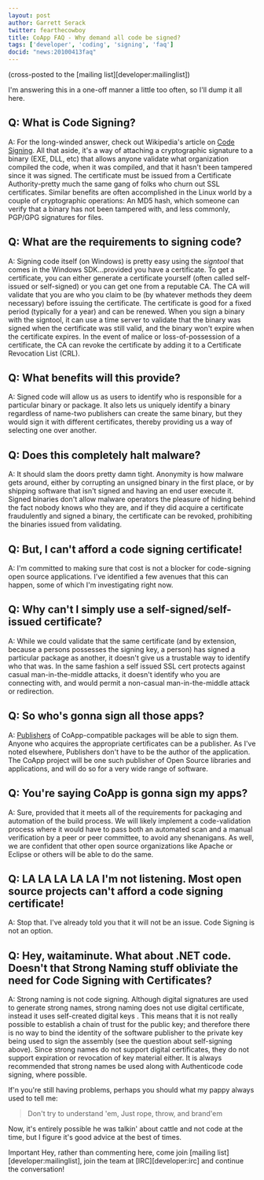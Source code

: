 ```yaml
---
layout: post
author: Garrett Serack
twitter: fearthecowboy
title: CoApp FAQ - Why demand all code be signed?
tags: ['developer', 'coding', 'signing', 'faq']
docid: "news:20100413faq"
---
```


(cross-posted to the [mailing list][developer:mailinglist])

I'm answering this in a one-off manner a little too often, so I'll dump it all here.

## Q: What is Code Signing?

A: For the long-winded answer, check out Wikipedia's article on [Code Signing](http://en.wikipedia.org/wiki/Code_signing). All that aside, it's a way of attaching a cryptographic signature to a binary (EXE, DLL, etc) that allows anyone validate what organization compiled the code, when it was compiled, and that it hasn't been tampered since it was signed.  The certificate must be issued from a Certificate Authority-pretty much the same gang of folks who churn out SSL certificates. Similar benefits are often accomplished in the Linux world by a couple of cryptographic operations: An MD5 hash, which someone can verify that a binary has not been tampered with, and less commonly, PGP/GPG signatures for files.

## Q: What are the requirements to signing code?

A: Signing code itself (on Windows) is pretty easy using the *signtool* that comes in the Windows SDK...provided you have a certificate. To get a certificate, you can either generate a certificate yourself (often called self-issued or self-signed) or you can get one from a reputable CA. The CA will validate that you are who you claim to be (by whatever methods they deem necessary) before issuing the certificate. The certificate is good for a fixed period (typically for a year) and can be renewed. When you sign a binary with the signtool, it can use a time server to validate that the binary was signed when the certificate was still valid, and the binary won't expire when the certificate expires.  In the event of malice or loss-of-possession of a certificate, the CA can revoke the certificate by adding it to a Certificate Revocation List (CRL).

## Q: What benefits will this provide?

A: Signed code will allow us as users to identify who is responsible for a particular binary or package. It also lets us uniquely identify a binary regardless of name-two publishers can create the same binary, but they would sign it with different certificates, thereby providing us a way of selecting one over another.

## Q: Does this completely halt malware?

A: It should slam the doors pretty damn tight. Anonymity is how malware gets around, either by corrupting an unsigned binary in the first place, or by shipping software that isn't signed and having an end user execute it.  Signed binaries don't allow malware operators the pleasure of hiding behind the fact nobody knows who they are, and if they did acquire a certificate fraudulently and signed a binary, the certificate can be revoked, prohibiting the binaries issued from validating.

## Q: But, I can't afford a code signing certificate!

A: I'm committed to making sure that cost is not a blocker for code-signing open source applications. I've identified a few avenues that this can happen, some of which I'm investigating right now.

## Q: Why can't I simply use a self-signed/self-issued certificate?

A: While we could validate that the same certificate (and by extension, because a persons possesses the signing key, a person) has signed a particular package as another, it doesn't give us a trustable way to identify who that was.  In the same fashion a self issued SSL cert protects against casual man-in-the-middle attacks, it doesn't identify who you are connecting with, and would permit a non-casual man-in-the-middle attack or redirection.

## Q: So who's gonna sign all those apps?

A: [Publishers](/publishers.html) of CoApp-compatible packages will be able to sign them. Anyone who acquires the appropriate certificates can be a publisher. As I've noted elsewhere, Publishers don't have to be the author of the application.  The CoApp project will be one such publisher of Open Source libraries and applications, and will do so for a very wide range of software.

## Q: You're saying CoApp is gonna sign my apps?

A: Sure, provided that it meets all of the requirements for packaging and automation of the build process. We will likely implement a code-validation process where it would have to pass both an automated scan and a manual verification by a peer or peer committee, to avoid any shenanigans. As well, we are confident that other open source organizations like Apache or Eclipse or others will be able to do the same.

## Q: LA LA LA LA LA I'm not listening. Most open source projects can't afford a code signing certificate!

A: Stop that. I've already told you that it will not be an issue. Code Signing is not an option.

## Q: Hey, waitaminute. What about .NET code. Doesn't that Strong Naming stuff obliviate the need for Code Signing with Certificates?

A: Strong naming is not code signing. Although digital signatures are used to generate strong names, strong naming does not use digital certificate, instead it uses self-created digital keys . This means that it is not really possible to establish a chain of trust for the public key; and therefore there is no way to bind the identity of the software publisher to the private key being used to sign the assembly (see the question about self-signing above). Since strong names do not support digital certificates, they do not support expiration or revocation of key material either. It is always recommended that strong names be used along with Authenticode code signing, where possible.

If'n you're still having problems, perhaps you should what my pappy always used to tell me:

> Don't try to understand 'em, Just rope, throw, and brand'em

Now, it's entirely possible he was talkin' about cattle and not code at the time, but I figure it's good advice at the best of times.

<span class="label important">Important</span> Hey, rather than commenting here, come join [mailing list][developer:mailinglist], join the team at [IRC][developer:irc] and continue the conversation!